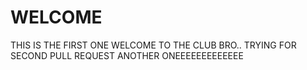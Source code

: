 # WELCOME
THIS IS THE FIRST ONE
WELCOME TO THE CLUB BRO..
TRYING FOR SECOND PULL REQUEST
ANOTHER ONEEEEEEEEEEEEE
